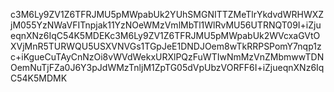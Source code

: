 c3M6Ly9ZV1Z6TFRJMU5pMWpabUk2YUhSMGNITTZMeTlrYkdvdWRHWXZjM055YzNWaVFITnpjak11YzNOeWMzVmlMbTl1WlRvMU56UTRNQT09I+iZjueqnXNz6IqC54K5MDEKc3M6Ly9ZV1Z6TFRJMU5pMWpabUk2WVcxaGVtOXVjMnR5TURWQU5USXVNVGs1TGpJeE1DNDJOem8wTkRRPSPomY7nqp1zc+iKgueCuTAyCnNzOi8vWVdWekxURXlPQzFuWTIwNmMzVnZMbmwwTDNOemNuTjFZa0J6Y3pJdWMzTnljM1ZpTG05dVpUbzVORFF6I+iZjueqnXNz6IqC54K5MDMK